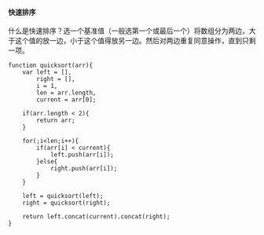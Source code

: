 #### 快速排序
什么是快速排序？选一个基准值（一般选第一个或最后一个）将数组分为两边，大于这个值的放一边，小于这个值得放另一边。然后对两边重复同意操作，直到只剩一项。

```
function quicksort(arr){
    var left = [], 
        right = [], 
        i = 1,
        len = arr.length,
        current = arr[0];

    if(arr.length < 2){
        return arr;
    }

    for(;i<len;i++){
        if(arr[i] < current){
            left.push(arr[i]);
        }else{
            right.push(arr[i]);
        }
    }

    left = quicksort(left);
    right = quicksort(right);

    return left.concat(current).concat(right);
}
```
